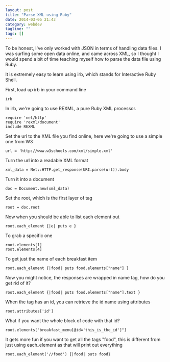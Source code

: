 ```yaml
---
layout: post
title: "Parse XML using Ruby"
date: 2014-03-05 21:43
category: webdev
tagline: ""
tags: []
---
```


To be honest, I've only worked with JSON in terms of handling data files. I was surfing some open data online, and came across XML, so I thought I would spend a bit of time teaching myself how to parse the data file using Ruby.

It is extremely easy to learn using irb, which stands for Interactive Ruby Shell.

First, load up irb in your command line

    irb

In irb, we're going to use REXML, a pure Ruby XML processor.

    require 'net/http'
    require 'rexml/document'
    include REXML

Set the url to the XML file you find online, here we're going to use a simple one from W3

    url = 'http://www.w3schools.com/xml/simple.xml'

Turn the url into a readable XML format

    xml_data = Net::HTTP.get_response(URI.parse(url)).body

Turn it into a document

    doc = Document.new(xml_data)

Set the root, which is the first layer of tag

    root = doc.root

Now when you should be able to list each element out

    root.each_element {|e| puts e }

To grab a specific one

    root.elements[1]
    root.elements[4]

To get just the name of each breakfast item

    root.each_element {|food| puts food.elements["name"] }

Now you might notice, the responses are wrapped in name tag, how do you get rid of it?

    root.each_element {|food| puts food.elements["name"].text }

When the tag has an id, you can retrieve the id name using attributes

    root.attributes['id']

What if you want the whole block of code with that id?

    root.elements["breakfast_menu[@id='this_is_the_id']"]

It gets more fun if you want to get all the tags "food", this is different from just using each_element as that will print out everything

    root.each_element('//food') {|food| puts food}


